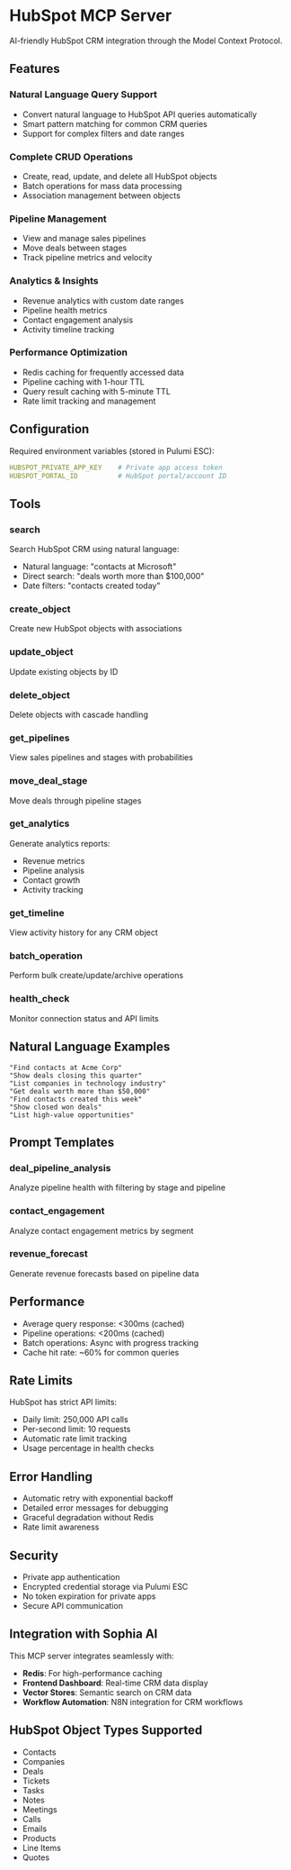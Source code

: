 # HubSpot MCP Server

AI-friendly HubSpot CRM integration through the Model Context Protocol.

## Features

### Natural Language Query Support
- Convert natural language to HubSpot API queries automatically
- Smart pattern matching for common CRM queries
- Support for complex filters and date ranges

### Complete CRUD Operations
- Create, read, update, and delete all HubSpot objects
- Batch operations for mass data processing
- Association management between objects

### Pipeline Management
- View and manage sales pipelines
- Move deals between stages
- Track pipeline metrics and velocity

### Analytics & Insights
- Revenue analytics with custom date ranges
- Pipeline health metrics
- Contact engagement analysis
- Activity timeline tracking

### Performance Optimization
- Redis caching for frequently accessed data
- Pipeline caching with 1-hour TTL
- Query result caching with 5-minute TTL
- Rate limit tracking and management

## Configuration

Required environment variables (stored in Pulumi ESC):

```yaml
HUBSPOT_PRIVATE_APP_KEY    # Private app access token
HUBSPOT_PORTAL_ID          # HubSpot portal/account ID
```

## Tools

### search
Search HubSpot CRM using natural language:
- Natural language: "contacts at Microsoft"
- Direct search: "deals worth more than $100,000"
- Date filters: "contacts created today"

### create_object
Create new HubSpot objects with associations

### update_object
Update existing objects by ID

### delete_object
Delete objects with cascade handling

### get_pipelines
View sales pipelines and stages with probabilities

### move_deal_stage
Move deals through pipeline stages

### get_analytics
Generate analytics reports:
- Revenue metrics
- Pipeline analysis
- Contact growth
- Activity tracking

### get_timeline
View activity history for any CRM object

### batch_operation
Perform bulk create/update/archive operations

### health_check
Monitor connection status and API limits

## Natural Language Examples

```
"Find contacts at Acme Corp"
"Show deals closing this quarter"
"List companies in technology industry"
"Get deals worth more than $50,000"
"Find contacts created this week"
"Show closed won deals"
"List high-value opportunities"
```

## Prompt Templates

### deal_pipeline_analysis
Analyze pipeline health with filtering by stage and pipeline

### contact_engagement
Analyze contact engagement metrics by segment

### revenue_forecast
Generate revenue forecasts based on pipeline data

## Performance

- Average query response: <300ms (cached)
- Pipeline operations: <200ms (cached)
- Batch operations: Async with progress tracking
- Cache hit rate: ~60% for common queries

## Rate Limits

HubSpot has strict API limits:
- Daily limit: 250,000 API calls
- Per-second limit: 10 requests
- Automatic rate limit tracking
- Usage percentage in health checks

## Error Handling

- Automatic retry with exponential backoff
- Detailed error messages for debugging
- Graceful degradation without Redis
- Rate limit awareness

## Security

- Private app authentication
- Encrypted credential storage via Pulumi ESC
- No token expiration for private apps
- Secure API communication

## Integration with Sophia AI

This MCP server integrates seamlessly with:
- **Redis**: For high-performance caching
- **Frontend Dashboard**: Real-time CRM data display
- **Vector Stores**: Semantic search on CRM data
- **Workflow Automation**: N8N integration for CRM workflows

## HubSpot Object Types Supported

- Contacts
- Companies
- Deals
- Tickets
- Tasks
- Notes
- Meetings
- Calls
- Emails
- Products
- Line Items
- Quotes
